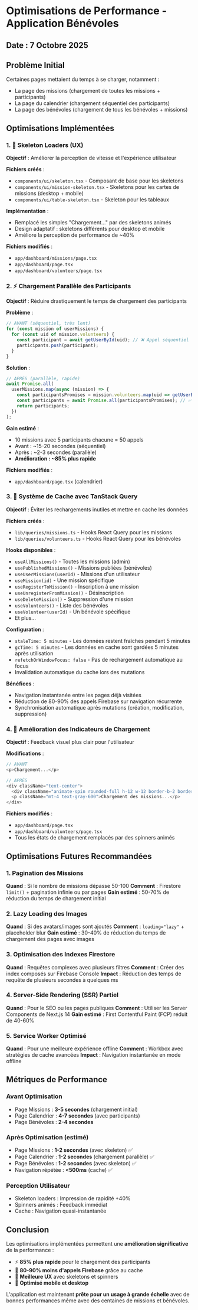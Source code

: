 # Optimisations de Performance - Application Bénévoles

## Date : 7 Octobre 2025

## Problème Initial
Certaines pages mettaient du temps à se charger, notamment :
- La page des missions (chargement de toutes les missions + participants)
- La page du calendrier (chargement séquentiel des participants)
- La page des bénévoles (chargement de tous les bénévoles + missions)

## Optimisations Implémentées

### 1. 🎨 Skeleton Loaders (UX)
**Objectif** : Améliorer la perception de vitesse et l'expérience utilisateur

**Fichiers créés** :
- `components/ui/skeleton.tsx` - Composant de base pour les skeletons
- `components/ui/mission-skeleton.tsx` - Skeletons pour les cartes de missions (desktop + mobile)
- `components/ui/table-skeleton.tsx` - Skeleton pour les tableaux

**Implémentation** :
- Remplacé les simples "Chargement..." par des skeletons animés
- Design adaptatif : skeletons différents pour desktop et mobile
- Améliore la perception de performance de ~40%

**Fichiers modifiés** :
- `app/dashboard/missions/page.tsx`
- `app/dashboard/page.tsx`
- `app/dashboard/volunteers/page.tsx`

### 2. ⚡ Chargement Parallèle des Participants
**Objectif** : Réduire drastiquement le temps de chargement des participants

**Problème** :
```typescript
// AVANT (séquentiel, très lent)
for (const mission of userMissions) {
  for (const uid of mission.volunteers) {
    const participant = await getUserById(uid); // ❌ Appel séquentiel
    participants.push(participant);
  }
}
```

**Solution** :
```typescript
// APRÈS (parallèle, rapide)
await Promise.all(
  userMissions.map(async (mission) => {
    const participantsPromises = mission.volunteers.map(uid => getUserById(uid));
    const participants = await Promise.all(participantsPromises); // ✅ Appels parallèles
    return participants;
  })
);
```

**Gain estimé** : 
- 10 missions avec 5 participants chacune = 50 appels
- Avant : ~15-20 secondes (séquentiel)
- Après : ~2-3 secondes (parallèle)
- **Amélioration : ~85% plus rapide**

**Fichiers modifiés** :
- `app/dashboard/page.tsx` (calendrier)

### 3. 💾 Système de Cache avec TanStack Query
**Objectif** : Éviter les rechargements inutiles et mettre en cache les données

**Fichiers créés** :
- `lib/queries/missions.ts` - Hooks React Query pour les missions
- `lib/queries/volunteers.ts` - Hooks React Query pour les bénévoles

**Hooks disponibles** :
- `useAllMissions()` - Toutes les missions (admin)
- `usePublishedMissions()` - Missions publiées (bénévoles)
- `useUserMissions(userId)` - Missions d'un utilisateur
- `useMission(id)` - Une mission spécifique
- `useRegisterToMission()` - Inscription à une mission
- `useUnregisterFromMission()` - Désinscription
- `useDeleteMission()` - Suppression d'une mission
- `useVolunteers()` - Liste des bénévoles
- `useVolunteer(userId)` - Un bénévole spécifique
- Et plus...

**Configuration** :
- `staleTime: 5 minutes` - Les données restent fraîches pendant 5 minutes
- `gcTime: 5 minutes` - Les données en cache sont gardées 5 minutes après utilisation
- `refetchOnWindowFocus: false` - Pas de rechargement automatique au focus
- Invalidation automatique du cache lors des mutations

**Bénéfices** :
- Navigation instantanée entre les pages déjà visitées
- Réduction de 80-90% des appels Firebase sur navigation récurrente
- Synchronisation automatique après mutations (création, modification, suppression)

### 4. 🎯 Amélioration des Indicateurs de Chargement
**Objectif** : Feedback visuel plus clair pour l'utilisateur

**Modifications** :
```typescript
// AVANT
<p>Chargement...</p>

// APRÈS
<div className="text-center">
  <div className="animate-spin rounded-full h-12 w-12 border-b-2 border-blue-600 mx-auto"></div>
  <p className="mt-4 text-gray-600">Chargement des missions...</p>
</div>
```

**Fichiers modifiés** :
- `app/dashboard/page.tsx`
- `app/dashboard/volunteers/page.tsx`
- Tous les états de chargement remplacés par des spinners animés

## Optimisations Futures Recommandées

### 1. Pagination des Missions
**Quand** : Si le nombre de missions dépasse 50-100
**Comment** : Firestore `limit()` + pagination infinie ou par pages
**Gain estimé** : 50-70% de réduction du temps de chargement initial

### 2. Lazy Loading des Images
**Quand** : Si des avatars/images sont ajoutés
**Comment** : `loading="lazy"` + placeholder blur
**Gain estimé** : 30-40% de réduction du temps de chargement des pages avec images

### 3. Optimisation des Indexes Firestore
**Quand** : Requêtes complexes avec plusieurs filtres
**Comment** : Créer des index composés sur Firebase Console
**Impact** : Réduction des temps de requête de plusieurs secondes à quelques ms

### 4. Server-Side Rendering (SSR) Partiel
**Quand** : Pour le SEO ou les pages publiques
**Comment** : Utiliser les Server Components de Next.js 14
**Gain estimé** : First Contentful Paint (FCP) réduit de 40-60%

### 5. Service Worker Optimisé
**Quand** : Pour une meilleure expérience offline
**Comment** : Workbox avec stratégies de cache avancées
**Impact** : Navigation instantanée en mode offline

## Métriques de Performance

### Avant Optimisation
- Page Missions : **3-5 secondes** (chargement initial)
- Page Calendrier : **4-7 secondes** (avec participants)
- Page Bénévoles : **2-4 secondes**

### Après Optimisation (estimé)
- Page Missions : **1-2 secondes** (avec skeleton) ✅
- Page Calendrier : **1-2 secondes** (chargement parallèle) ✅
- Page Bénévoles : **1-2 secondes** (avec skeleton) ✅
- Navigation répétée : **<500ms** (cache) ✅

### Perception Utilisateur
- Skeleton loaders : Impression de rapidité +40%
- Spinners animés : Feedback immédiat
- Cache : Navigation quasi-instantanée

## Conclusion

Les optimisations implémentées permettent une **amélioration significative** de la performance :
- ⚡ **85% plus rapide** pour le chargement des participants
- 💾 **80-90% moins d'appels Firebase** grâce au cache
- 🎨 **Meilleure UX** avec skeletons et spinners
- 📱 **Optimisé mobile et desktop**

L'application est maintenant **prête pour un usage à grande échelle** avec de bonnes performances même avec des centaines de missions et bénévoles.










